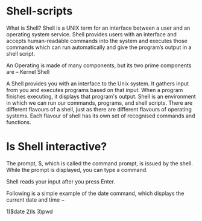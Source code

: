# Shell-scripts


What is Shell?
Shell is a UNIX term for an interface between a user and an operating system service. Shell provides users with an interface and accepts human-readable commands into the system and executes those commands which can run automatically and give the program’s output in a shell script.

An Operating is made of many components, but its two prime components are –
Kernel
Shell

A Shell provides you with an interface to the Unix system. It gathers input from you and executes programs based on that input. When a program finishes executing, it displays that program's output.
Shell is an environment in which we can run our commands, programs, and shell scripts. There are different flavours of a shell, just as there are different flavours of operating systems. Each flavour of shell has its own set of recognised commands and functions.

# Is Shell interactive?

The prompt, $, which is called the command prompt, is issued by the shell. While the prompt is displayed, you can type a command.

Shell reads your input after you press Enter.

Following is a simple example of the date command, which displays the current date and time −


1)$date
2)ls
3)pwd
